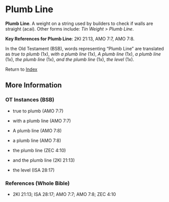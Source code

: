 # Plumb Line
**Plumb Line**. 
A weight on a string used by builders to check if walls are straight (acai). 
Other forms include: 
*Tin Weight > Plumb Line*. 


**Key References for Plumb Line**: 
2KI 21:13, AMO 7:7, AMO 7:8. 


In the Old Testament (BSB), words representing “Plumb Line” are translated as 
*true to plumb* (1x), *with a plumb line* (1x), *A plumb line* (1x), *a plumb line* (1x), *the plumb line* (1x), *and the plumb line* (1x), *the level* (1x). 




Return to [Index](00-Index.md)

## More Information

### OT Instances (BSB)

* true to plumb (AMO 7:7)

* with a plumb line (AMO 7:7)

* A plumb line (AMO 7:8)

* a plumb line (AMO 7:8)

* the plumb line (ZEC 4:10)

* and the plumb line (2KI 21:13)

* the level (ISA 28:17)



### References (Whole Bible)

* 2KI 21:13; ISA 28:17; AMO 7:7; AMO 7:8; ZEC 4:10



